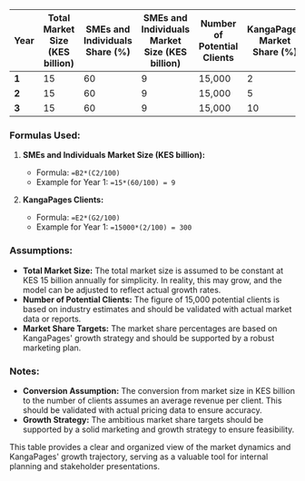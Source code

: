 

| **Year** | **Total Market Size (KES billion)** | **SMEs and Individuals Share (%)** | **SMEs and Individuals Market Size (KES billion)** | **Number of Potential Clients** | **KangaPages Market Share (%)** | **KangaPages Clients** |
| -------- | ----------------------------------- | ---------------------------------- | -------------------------------------------------- | ------------------------------- | ------------------------------- | ---------------------- |
| **1**    | 15                                  | 60                                 | 9                                                  | 15,000                          | 2                               | 300                    |
| **2**    | 15                                  | 60                                 | 9                                                  | 15,000                          | 5                               | 750                    |
| **3**    | 15                                  | 60                                 | 9                                                  | 15,000                          | 10                              | 1,500                  |

### **Formulas Used:**

1. **SMEs and Individuals Market Size (KES billion):**
   - Formula: `=B2*(C2/100)`
   - Example for Year 1: `=15*(60/100) = 9`

2. **KangaPages Clients:**
   - Formula: `=E2*(G2/100)`
   - Example for Year 1: `=15000*(2/100) = 300`

### **Assumptions:**

- **Total Market Size:** The total market size is assumed to be constant at KES 15 billion annually for simplicity. In reality, this may grow, and the model can be adjusted to reflect actual growth rates.
- **Number of Potential Clients:** The figure of 15,000 potential clients is based on industry estimates and should be validated with actual market data or reports.
- **Market Share Targets:** The market share percentages are based on KangaPages' growth strategy and should be supported by a robust marketing plan.

### **Notes:**

- **Conversion Assumption:** The conversion from market size in KES billion to the number of clients assumes an average revenue per client. This should be validated with actual pricing data to ensure accuracy.
- **Growth Strategy:** The ambitious market share targets should be supported by a solid marketing and growth strategy to ensure feasibility.

This table provides a clear and organized view of the market dynamics and KangaPages' growth trajectory, serving as a valuable tool for internal planning and stakeholder presentations.